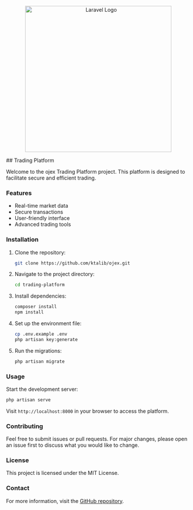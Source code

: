 <p align="center"><a href="https://laravel.com" target="_blank"><img src="https://raw.githubusercontent.com/laravel/art/master/logo-lockup/5%20SVG/2%20CMYK/1%20Full%20Color/laravel-logolockup-cmyk-red.svg" width="400" alt="Laravel Logo"></a></p>
## Trading Platform

Welcome to the ojex Trading  Platform project. This platform is designed to facilitate secure and efficient trading.

### Features

- Real-time market data
- Secure transactions
- User-friendly interface
- Advanced trading tools

### Installation

1. Clone the repository:
    ```bash
    git clone https://github.com/ktalib/ojex.git
    ```
2. Navigate to the project directory:
    ```bash
    cd trading-platform
    ```
3. Install dependencies:
    ```bash
    composer install
    npm install
    ```
4. Set up the environment file:
    ```bash
    cp .env.example .env
    php artisan key:generate
    ```
5. Run the migrations:
    ```bash
    php artisan migrate
    ```

### Usage

Start the development server:
```bash
php artisan serve
```
Visit `http://localhost:8000` in your browser to access the platform.

### Contributing

Feel free to submit issues or pull requests. For major changes, please open an issue first to discuss what you would like to change.

### License

This project is licensed under the MIT License.

### Contact

For more information, visit the [GitHub repository](https://github.com/ktalib/trading-platform).

 
